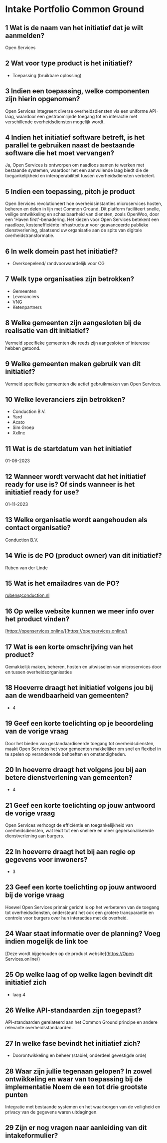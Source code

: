 # Intake Portfolio Common Ground

## 1 Wat is de naam van het initiatief dat je wilt aanmelden?

Open Services

## 2 Wat voor type product is het initiatief?

- Toepassing (bruikbare oplossing)

## 3 Indien een toepassing, welke componenten zijn hierin opgenomen?

Open Services integreert diverse overheidsdiensten via een uniforme API-laag, waardoor een gestroomlijnde toegang tot en interactie met verschillende overheidsdiensten mogelijk wordt.

## 4 Indien het initiatief software betreft, is het parallel te gebruiken naast de bestaande software die het moet vervangen?

Ja, Open Services is ontworpen om naadloos samen te werken met bestaande systemen, waardoor het een aanvullende laag biedt die de toegankelijkheid en interoperabiliteit tussen overheidsdiensten verbetert.

## 5 Indien een toepassing, pitch je product

Open Services revolutioneert hoe overheidsinstanties microservices hosten, beheren en delen in lijn met Common Ground. Dit platform faciliteert snelle, veilige ontwikkeling en schaalbaarheid van diensten, zoals OpenWoo, door een 'Haven first'-benadering. Het kiezen voor Open Services betekent een naadloze, kostenefficiënte infrastructuur voor geavanceerde publieke dienstverlening, plaatsend uw organisatie aan de spits van digitale overheidstransformatie.

## 6 In welk domein past het initiatief?

- Overkoepelend/ randvoorwaardelijk voor CG

## 7 Welk type organisaties zijn betrokken?

- Gemeenten
- Leveranciers
- VNG
- Ketenpartners

## 8 Welke gemeenten zijn aangesloten bij de realisatie van dit initiatief?

Vermeld specifieke gemeenten die reeds zijn aangesloten of interesse hebben getoond.

## 9 Welke gemeenten maken gebruik van dit initiatief?

Vermeld specifieke gemeenten die actief gebruikmaken van Open Services.

## 10 Welke leveranciers zijn betrokken?

- Conduction B.V.
- Yard
- Acato
- Sim Groep
- Xxllnc

## 11 Wat is de startdatum van het initiatief

01-06-2023

## 12 Wanneer wordt verwacht dat het initiatief ready for use is? Of sinds wanneer is het initiatief ready for use?

01-11-2023

## 13 Welke organisatie wordt aangehouden als contact organisatie?

Conduction B.V.

## 14 Wie is de PO (product owner) van dit initiatief?

Ruben van der Linde

## 15 Wat is het emailadres van de PO?

<ruben@conduction.nl>

## 16 Op welke website kunnen we meer info over het product vinden?

[https://openservices.online/](https://openservices.online/)

## 17 Wat is een korte omschrijving van het product?

Gemakkelijk maken, beheren, hosten en uitwisselen van microservices door en tussen overheidsorganisaties

## 18 Hoeverre draagt het initiatief volgens jou bij aan de wendbaarheid van gemeenten?

- 4

## 19 Geef een korte toelichting op je beoordeling van de vorige vraag

Door het bieden van gestandaardiseerde toegang tot overheidsdiensten, maakt Open Services het voor gemeenten makkelijker om snel en flexibel in te spelen op veranderende behoeften en omstandigheden.

## 20 In hoeverre draagt het volgens jou bij aan betere dienstverlening van gemeenten?

- 4

## 21 Geef een korte toelichting op jouw antwoord de vorige vraag

Open Services verhoogt de efficiëntie en toegankelijkheid van overheidsdiensten, wat leidt tot een snellere en meer gepersonaliseerde dienstverlening aan burgers.

## 22 In hoeverre draagt het bij aan regie op gegevens voor inwoners?

- 3

## 23 Geef een korte toelichting op jouw antwoord bij de vorige vraag

Hoewel Open Services primair gericht is op het verbeteren van de toegang tot overheidsdiensten, ondersteunt het ook een grotere transparantie en controle voor burgers over hun interacties met de overheid.

## 24 Waar staat informatie over de planning? Voeg indien mogelijk de link toe

[Deze wordt bijgehouden op de product website](<https://Open> Services.online/)

## 25 Op welke laag of op welke lagen bevindt dit initiatief zich

- laag 4

## 26 Welke API-standaarden zijn toegepast?

API-standaarden gerelateerd aan het Common Ground principe en andere relevante overheidsstandaarden.

## 27 In welke fase bevindt het initiatief zich?

- Doorontwikkeling en beheer (stabiel, onderdeel gevestigde orde)

## 28 Waar zijn jullie tegenaan gelopen? In zowel ontwikkeling en waar van toepassing bij de implementatie Noem de een tot drie grootste punten

Integratie met bestaande systemen en het waarborgen van de veiligheid en privacy van de gegevens waren uitdagingen.

## 29 Zijn er nog vragen naar aanleiding van dit intakeformulier?
